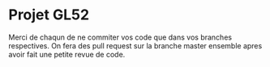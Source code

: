 # Projet GL52
 
Merci de chaqun de ne commiter vos code que dans vos branches respectives.
On fera des pull request sur la branche master ensemble apres avoir fait une petite revue de code.
